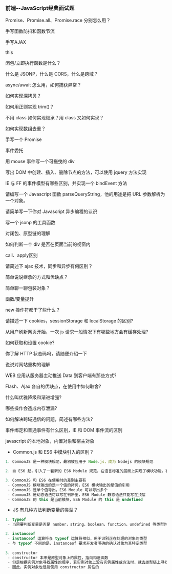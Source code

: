 ### 前端--JavaScript经典面试题

Promise、Promise.all、Promise.race 分别怎么用？

手写函数防抖和函数节流

手写AJAX

this

闭包/立即执行函数是什么？

什么是 JSONP，什么是 CORS，什么是跨域？

async/await 怎么用，如何捕获异常？

如何实现深拷贝？

如何用正则实现 trim()？

不用 class 如何实现继承？用 class 又如何实现？

如何实现数组去重？

手写一个 Promise

事件委托

用 mouse 事件写一个可拖曳的 div

写出 DOM 中创建、插入、删除节点的方法，可以使用 jquery 方法实现

IE 与 FF 的事件模型有哪些区别，并实现一个 bindEvent 方法

请编写一个 Javascript 函数 parseQueryString，他的用途是把 URL 参数解析为一个对象。

请简单写一下你对 Javascript 异步编程的认识

写一个 jsonp 的工具函数

对闭包、原型链的理解

如何判断一个 div 是否在页面当前的视窗内

call、apply区别

请简述下 ajax 技术，同步和异步有何区别？

简单说说继承的方式和优缺点？

简单聊一聊包装对象？

函数/变量提升

new 操作符都干了些什么？

请描述一下 cookies，sessionStorage 和 localStorage 的区别?

从用户刷新网页开始，一次 js 请求一般情况下有哪些地方会有缓存处理?

如何获取和设置 cookie?

你了解 HTTP 状态码吗，请随便介绍一下

说说对网站重构的理解

WEB 应用从服务器主动推送 Data 到客户端有那些方式?

Flash、Ajax 各自的优缺点，在使用中如何取舍?

什么叫优雅降级和渐进增强?

哪些操作会造成内存泄漏?

如何解决跨域通信的问题，简述有哪些方法?

事件绑定和普通事件有什么区别，IE 和 DOM 事件流的区别

javascript 的本地对象，内置对象和宿主对象

- Common.js 和 ES6 中模块引入的区别？

```js
1. CommonJS 是一种模块规范，最初被应用于 Node.js，成为 Nodejs 的模块规范

2. 自 ES6 起，引入了一套新的 ES6 Module 规范，在语言标准的层面上实现了模块功能，有望成为浏览器和服务器通用的模块解决方案。但目前浏览器对 ES6 Module 兼容不好，平时在 Webpack 中使用的 export 和 import ,会经过 Babel 转换为 CommonJS 规范

3. CommonJS 和 ES6 在使用时的差别主要有
 - CommonJS 模块输出的是一个值的拷贝，ES6 模块输出的是值的引用
 - CommonJS 是单个值导出，ES6 Module 可以导出多个
 - CommonJS 是动态语法可以写在判断里，ES6 Module 静态语法只能写在顶层
 - CommonJS 的 this 是当前模块，ES6 Module 的 this 是 undefined
```



- JS 有几种方法判断变量的类型？

```js
1. typeof
 - 当需要判断变量是否是 number，string，boolean，function，undefined 等类型时，可以使用 typeof 进行判断

2. instanceof
 - instanceof 运算符与 typeof 运算符相似，用于识别正在处理的对象的类型
 - 与 typeof 不同的是，instanceof 要求开发者明确的确认对象为某特定类型
 
3. constructor 
 - constructor 本来是原型对象上的属性，指向构造函数
 - 但是根据实例对象寻找属性的顺序，若实例对象上没有实例属性或方法时，就去原型链上寻找
 - 因此，实例对象也是能使用 constructor 属性的
```

